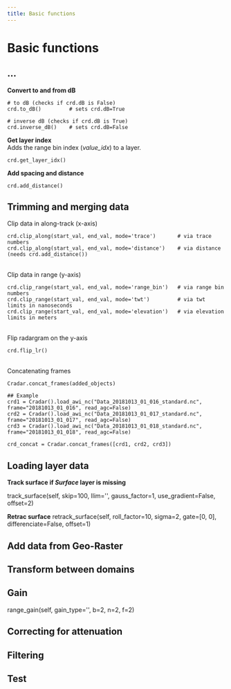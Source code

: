 ```yaml
---
title: Basic functions
---
```

# Basic functions

## ...






**Convert to and from dB**
```{code} python
# to dB (checks if crd.dB is False)
crd.to_dB()         # sets crd.dB=True

# inverse dB (checks if crd.dB is True)
crd.inverse_dB()    # sets crd.dB=False
```


**Get layer index**\
Adds the range bin index (*value_idx*) to a layer.
```{code} python
crd.get_layer_idx()    
```


**Add spacing and distance**
```{code} python
crd.add_distance()  
```



## Trimming and merging data

Clip data in along-track (x-axis)
```{code} python
crd.clip_along(start_val, end_val, mode='trace')       # via trace numbers
crd.clip_along(start_val, end_val, mode='distance')    # via distance (needs crd.add_distance()) 
```

\
Clip data in range (y-axis)
```{code} python
crd.clip_range(start_val, end_val, mode='range_bin')   # via range bin numbers
crd.clip_range(start_val, end_val, mode='twt')         # via twt limits in nanoseconds
crd.clip_range(start_val, end_val, mode='elevation')   # via elevation limits in meters
```

\
Flip radargram on the y-axis
```{code} python
crd.flip_lr()
```

\
Concatenating frames
```{code} python
Cradar.concat_frames(added_objects)

## Example
crd1 = Cradar().load_awi_nc("Data_20181013_01_016_standard.nc", frame="20181013_01_016", read_agc=False)
crd2 = Cradar().load_awi_nc("Data_20181013_01_017_standard.nc", frame="20181013_01_017", read_agc=False)
crd3 = Cradar().load_awi_nc("Data_20181013_01_018_standard.nc", frame="20181013_01_018", read_agc=False)

crd_concat = Cradar.concat_frames([crd1, crd2, crd3])
```


## Loading layer data


**Track surface if *Surface* layer is missing**

track_surface(self, skip=100, llim='', gauss_factor=1, use_gradient=False, offset=2)

**Retrac surface**
retrack_surface(self, roll_factor=10, sigma=2, gate=[0, 0], differenciate=False, offset=1)


## Add data from Geo-Raster



## Transform between domains


## Gain

range_gain(self, gain_type='', b=2, n=2, f=2)


## Correcting for attenuation


## Filtering


## Test